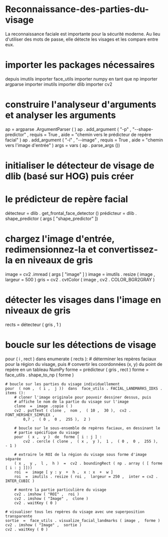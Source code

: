 # Reconnaissance-des-parties-du-visage
La reconnaissance faciale est importante pour la sécurité moderne. Au lieu d'utiliser des mots de passe, elle détecte les visages et les compare entre eux.
# importer les packages nécessaires
depuis  imutils  importer  face_utils
importer  numpy  en tant  que np
importer  argparse
importer  imutils
importer  dlib
importer  cv2

# construire l'analyseur d'arguments et analyser les arguments
ap  =  argparse .ArgumentParser ( )
ap . add_argument ( "-p" ,  "--shape-predictor" ,  requis = True ,
	aide = "chemin vers le prédicteur de repère facial" )
ap . add_argument ( "-i" ,  "--image" ,  requis = True ,
	aide = "chemin vers l'image d'entrée" )
args  =  vars ( ap . parse_args ())

# initialiser le détecteur de visage de dlib (basé sur HOG) puis créer
# le prédicteur de repère facial
détecteur  =  dlib . get_frontal_face_detector ()
prédicteur  =  dlib . shape_predictor ( args [ "shape_predictor" ])

# chargez l'image d'entrée, redimensionnez-la et convertissez-la en niveaux de gris
image  =  cv2 .imread ( args [ "image" ] )
image  =  imutils . resize ( image ,  largeur = 500 )
gris  =  cv2 . cvtColor ( image ,  cv2 . COLOR_BGR2GRAY )

# détecter les visages dans l'image en niveaux de gris
rects  =  détecteur ( gris ,  1 )

# boucle sur les détections de visage
pour  ( i ,  rect )  dans  enumerate ( rects ):
	# déterminer les repères faciaux pour la région du visage, puis
	# convertir les coordonnées (x, y) du point de repère en un tableau NumPy
	forme  =  prédicteur ( gris ,  rect )
	forme  =  face_utils . shape_to_np ( forme )

	# boucle sur les parties du visage individuellement
	pour  ( nom ,  ( i ,  j ))  dans  face_utils . FACIAL_LANDMARKS_IDXS . items ():
		# cloner l'image originale pour pouvoir dessiner dessus, puis
		# affiche le nom de la partie du visage sur l'image
		clone  =  image .copie ( )
		cv2 . putText ( clone ,  nom ,  ( 10 ,  30 ),  cv2 . FONT_HERSHEY_SIMPLEX ,
			0,7 ,  ( 0 ,  0 ,  255 ),  2 )

		# boucle sur le sous-ensemble de repères faciaux, en dessinant le
		# partie spécifique du visage
		pour  ( x ,  y )  de  forme [ i : j ] :
			cv2 . cercle ( clone ,  ( x ,  y ),  1 ,  ( 0 ,  0 ,  255 ),  - 1 )

		# extraire le ROI de la région du visage sous forme d'image séparée
		( x ,  y ,  l ,  h )  =  cv2 . boundingRect ( np . array ( [ forme [ i : j ]]))
		roi  =  image [ y : y  +  h ,  x : x  +  w ]
		roi  =  imutils . resize ( roi ,  largeur = 250 ,  inter = cv2 . INTER_CUBIC )

		# montre la partie particulière du visage
		cv2 . imshow ( "ROI" ,  roi )
		cv2 . imshow ( "Image" ,  clone )
		cv2 . waitKey ( 0 )

	# visualiser tous les repères du visage avec une superposition transparente
	sortie  =  face_utils . visualize_facial_landmarks ( image ,  forme )
	cv2 . imshow ( "Image" ,  sortie )
	cv2 . waitKey ( 0 )
